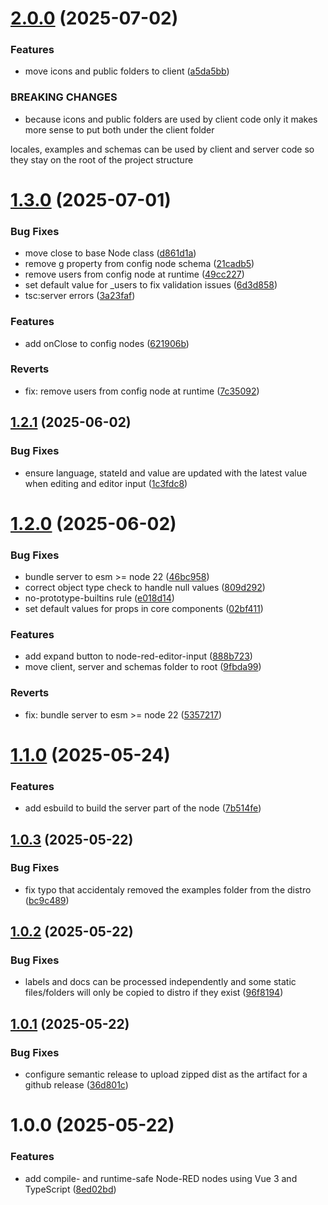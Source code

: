 # [2.0.0](https://github.com/AllanOricil/node-red-vue-template/compare/v1.3.0...v2.0.0) (2025-07-02)


### Features

* move icons and public folders to client ([a5da5bb](https://github.com/AllanOricil/node-red-vue-template/commit/a5da5bb5efcc0ef0b3fad758911b62404f4386a7))


### BREAKING CHANGES

* because icons and public folders are used by client code only
it makes more sense to put both under the client folder

locales, examples and schemas can be used by client and server code
so they stay on the root of the project structure

# [1.3.0](https://github.com/AllanOricil/node-red-vue-template/compare/v1.2.1...v1.3.0) (2025-07-01)


### Bug Fixes

* move close to base Node class ([d861d1a](https://github.com/AllanOricil/node-red-vue-template/commit/d861d1af252459ca7165d771248ad2cf6b323548))
* remove g property from config node schema ([21cadb5](https://github.com/AllanOricil/node-red-vue-template/commit/21cadb5f3c4c7cd8fd990389ec692179a9f76906))
* remove users from config node at runtime ([49cc227](https://github.com/AllanOricil/node-red-vue-template/commit/49cc22780fbac3ad203dda1e518a7f8057968ee0))
* set default value for _users to fix validation issues ([6d3d858](https://github.com/AllanOricil/node-red-vue-template/commit/6d3d858f8fd9ecf84b0d31c395c2a8d2bea444f6))
* tsc:server errors ([3a23faf](https://github.com/AllanOricil/node-red-vue-template/commit/3a23faf39613ff80c2c5d9e69d5df41c1bd28b7c))


### Features

* add onClose to config nodes ([621906b](https://github.com/AllanOricil/node-red-vue-template/commit/621906be94da0ce459f887e030d7c3ae51e9c67a))


### Reverts

* fix: remove users from config node at runtime ([7c35092](https://github.com/AllanOricil/node-red-vue-template/commit/7c35092276fdd45cde5bcca47ae6d7342402e430))

## [1.2.1](https://github.com/AllanOricil/node-red-vue-template/compare/v1.2.0...v1.2.1) (2025-06-02)


### Bug Fixes

* ensure language, stateId and value are updated with the latest value when editing and editor input ([1c3fdc8](https://github.com/AllanOricil/node-red-vue-template/commit/1c3fdc83c016b897faf0f39c8157f1ab67fe06d3))

# [1.2.0](https://github.com/AllanOricil/node-red-vue-template/compare/v1.1.0...v1.2.0) (2025-06-02)


### Bug Fixes

* bundle server to esm >= node 22 ([46bc958](https://github.com/AllanOricil/node-red-vue-template/commit/46bc95884aad88ee3545bcb5011707ed82496055))
* correct object type check to handle null values ([809d292](https://github.com/AllanOricil/node-red-vue-template/commit/809d29258dedb60555b2c5331648a3bccd340664))
* no-prototype-builtins rule ([e018d14](https://github.com/AllanOricil/node-red-vue-template/commit/e018d14a64a44dc40b69c419f2dbeb336f5fd705))
* set default values for props in core components ([02bf411](https://github.com/AllanOricil/node-red-vue-template/commit/02bf411c0c4239e7efc2c7a3bccb3523213b6718))


### Features

* add expand button to node-red-editor-input ([888b723](https://github.com/AllanOricil/node-red-vue-template/commit/888b7239bf0c724babba62a0a81fa9e5faeb9d8f))
* move client, server and schemas folder to root ([9fbda99](https://github.com/AllanOricil/node-red-vue-template/commit/9fbda992d01e3adbd78d2e2066023e07693a2e56))


### Reverts

* fix: bundle server to esm >= node 22 ([5357217](https://github.com/AllanOricil/node-red-vue-template/commit/535721713a1d867daea34b698cd60db7c0832cd2))

# [1.1.0](https://github.com/AllanOricil/node-red-vue-template/compare/v1.0.3...v1.1.0) (2025-05-24)


### Features

* add esbuild to build the server part of the node ([7b514fe](https://github.com/AllanOricil/node-red-vue-template/commit/7b514fe2fea89dbde503c01820143cf964180b00))

## [1.0.3](https://github.com/AllanOricil/node-red-vue-template/compare/v1.0.2...v1.0.3) (2025-05-22)


### Bug Fixes

* fix typo that accidentaly removed the examples folder from the distro ([bc9c489](https://github.com/AllanOricil/node-red-vue-template/commit/bc9c489a911477280a93a5cf2bdb91aa7f547f17))

## [1.0.2](https://github.com/AllanOricil/node-red-vue-template/compare/v1.0.1...v1.0.2) (2025-05-22)


### Bug Fixes

* labels and docs can be processed independently and some static files/folders will only be copied to distro if they exist ([96f8194](https://github.com/AllanOricil/node-red-vue-template/commit/96f8194812c5c81082249939dcc1462e5d8b30f9))

## [1.0.1](https://github.com/AllanOricil/node-red-vue-template/compare/v1.0.0...v1.0.1) (2025-05-22)


### Bug Fixes

* configure semantic release to upload zipped dist as the artifact for a github release ([36d801c](https://github.com/AllanOricil/node-red-vue-template/commit/36d801c500f2f85130678785be3730b603b47db9))

# 1.0.0 (2025-05-22)


### Features

* add compile- and runtime-safe Node-RED nodes using Vue 3 and TypeScript ([8ed02bd](https://github.com/AllanOricil/node-red-vue-template/commit/8ed02bdfe61d1720be71f5c71c5da2ce5ea5bf8a))
